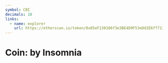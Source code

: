```yaml
---
symbol: CBI
decimals: 18
links:
  - name: explorer
    url: https://etherscan.io/token/0x85eF130106f3e3BE4D9F53eDd2E6ff713272e7dc
---
```


# Coin: by Insomnia
